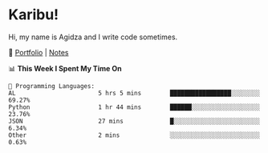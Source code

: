 # Karibu!
Hi, my name is Agidza and I write code sometimes.

🫧 [Portfolio](https://lynnagidza.github.io/) | [Notes](https://medium.com/me/stories/public)

<!--START_SECTION:waka-->
📊 **This Week I Spent My Time On** 

```text
💬 Programming Languages: 
AL                       5 hrs 5 mins        █████████████████░░░░░░░░   69.27% 
Python                   1 hr 44 mins        ██████░░░░░░░░░░░░░░░░░░░   23.76% 
JSON                     27 mins             █░░░░░░░░░░░░░░░░░░░░░░░░   6.34% 
Other                    2 mins              ░░░░░░░░░░░░░░░░░░░░░░░░░   0.63%

```


<!--END_SECTION:waka-->
<!--#### 💟 **Digital Swag**
[![@agidza's Holopin board](https://holopin.me/agidza)](https://holopin.io/@agidza)
